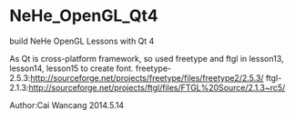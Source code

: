 NeHe_OpenGL_Qt4
===============

build NeHe OpenGL Lessons with Qt 4

As Qt is cross-platform framework, so used freetype and ftgl in lesson13, lesson14, lesson15 to create font.
freetype-2.5.3:http://sourceforge.net/projects/freetype/files/freetype2/2.5.3/
ftgl-2.1.3:http://sourceforge.net/projects/ftgl/files/FTGL%20Source/2.1.3~rc5/

Author:Cai Wancang
2014.5.14
